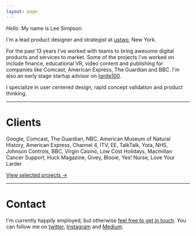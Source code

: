 ```yaml
---
layout: page
---
```


_Hello._ My name is Lee Simpson.

I'm a lead product designer and strategist at [ustwo](http://www.ustwo.com), New York.

For the past 13 years I’ve worked with teams to bring awesome digital products and services to market. Some of the projects I've worked on include finance, educational VR, video content and publishing for companies like Comcast, American Express, The Guardian and BBC. I'm also an early stage startup advisor on [Ignite100](http://ignite100.com).

I specialize in user centered design, rapid concept validation and product thinking.

***

# Clients

Google, Comcast, The Guardian, NBC, American Museum of Natural History, American Express, Channel 4, ITV, EE, TalkTalk, Yota, NHS, Johnson Controls, BBC, Virgin Casino, Low Cost Holidays, Macmillan Cancer Support, Huck Magazine, Givey, Blooie, Yes! Nurse, Love Your Larder

[View selected projects →](/projects)

***

# Contact

I'm currently happily employed, but otherwise [feel free to get in touch](mailto:lee@itsleesimpson.com). You can follow me on [twitter](http://www.twitter.com/itsleesimpson), [Instagram](http://www.instagram.com/itsleesimpson) and [Medium](https://medium.com/@itsleesimpson).
